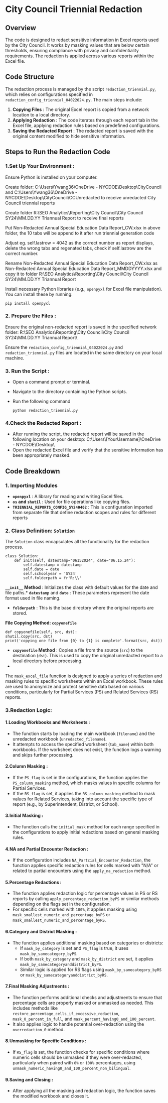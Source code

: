 # City Council Triennial Redaction

## Overview

The code is designed to redact sensitive information in Excel reports used by the City Council. It works by masking values that are below certain thresholds, ensuring compliance with privacy and confidentiality requirements. The redaction is applied across various reports within the Excel file.

## Code Structure

The redaction process is managed by the script `redaction_triennial.py`, which relies on configurations specified in `redaction_config_triennial_04022024.py`. The main steps include:

1. **Copying Files** : The original Excel report is copied from a network location to a local directory.
2. **Applying Redaction** : The code iterates through each report tab in the Excel file, applying redaction rules based on predefined configurations.
3. **Saving the Redacted Report** : The redacted report is saved with the original content modified to hide sensitive information.

## Steps to Run the Redaction Code

### **1.Set Up Your Environment** :

Ensure Python is installed on your computer.

Create folder: C:\Users\Ywang36\OneDrive - NYCDOE\Desktop\CityCouncil and C:\Users\Ywang36\OneDrive - NYCDOE\Desktop\CityCouncil\CCUnredacted to receive unredacted City Council triennial reports

Create folder R:\SEO Analytics\Reporting\City Council\City Council SY24\MM.DD.YY Triannual Report to receive final reports

Put Non-Redacted Annual Special Education Data Report_CW.xlsx in above folder, the 10 tabs will be append to it after run triennial generation code

Adjust eg. self.lastrow = 4042 as the correct number as report displays, delete the wrong tabs and regenated tabs, check if self.lastrow are the correct number.

Rename Non-Redacted Annual Special Education Data Report_CW.xlsx as Non-Redacted Annual Special Education Data Report_MMDDYYYY.xlsx and copy it to folder R:\SEO Analytics\Reporting\City Council\City Council SY24\MM.DD.YY Triannual Report

Install necessary Python libraries (e.g., `openpyxl` for Excel file manipulation). You can install these by running:

```
pip install openpyxl
```

### 2. **Prepare the Files** :

Ensure the original non-redacted report is saved in the specified network folder: R:\SEO Analytics\Reporting\City Council\City Council SY24\MM.DD.YY Triannual Report\

Ensure the `redaction_config_triennial_04022024.py` and `redaction_triennial.py` files are located in the same directory on your local machine.

### 3. **Run the Script** :

* Open a command prompt or terminal.
* Navigate to the directory containing the Python scripts.
* Run the following command

  ```
  python redaction_triennial.py
  ```

### 4.**Check the Redacted Report** :

* After running the script, the redacted report will be saved in the following location on your desktop: C:\Users\\[YourUsername]\OneDrive - NYCDOE\Desktop\
* Open the redacted Excel file and verify that the sensitive information has been appropriately masked.

## Code Breakdown

### 1. **Importing Modules**

* **`openpyxl`** : A library for reading and writing Excel files.
* **`os` and `shutil`** : Used for file operations like copying files.
* **`TRIENNIAL_REPORTS_CONFIG_SY240402`** : This is configuration imported from separate file that define redaction scopes and rules for different reports

### 2. **Class Definition: `Solution`**

The `Solution` class encapsulates all the functionality for the redaction process.

```
class Solution:
    def init(self, datestamp="06152024", date="06.15.24"):
        self.datestamp = datestamp
        self.date = date
        self.schoolyear = 'SY24'
        self.folderpath = fr'R:\\'
```

 **`__init__` Method** : Initializes the class with default values for the date and file paths.* **`datestamp`** and  **`date`** : These parameters represent the date format used in file naming.

* **`folderpath`** : This is the base directory where the original reports are stored.

**File Copying Method: `copyonefile`**

```
def copyonefile(self, src, dst):
shutil.copy(src, dst)
print('copying one file from {0} to {1} is complete'.format(src, dst))
```

* **`copyonefile` Method** : Copies a file from the source (`src`) to the destination (`dst`). This is used to copy the original unredacted report to a local directory before processing.
* 

The `mask_excel_file` function is designed to apply a series of redaction and masking rules to specific worksheets within an Excel workbook. These rules are used to anonymize and protect sensitive data based on various conditions, particularly for Partial Services (PS) and Related Services (RS) reports.

### 3.Redaction Logic:

#### 1.**Loading Workbooks and Worksheets** :

* The function starts by loading the main workbook (`filename`) and the unredacted workbook (`unredacted_filename`).
* It attempts to access the specified worksheet (`tab_name`) within both workbooks. If the worksheet does not exist, the function logs a warning and skips further processing.

#### 2.**Column Masking** :

* If the `PS_flag` is set in the configurations, the function applies the `PS_column_masking` method, which masks values in specific columns for Partial Services.
* If the `RS_flag` is set, it applies the `RS_column_masking` method to mask values for Related Services, taking into account the specific type of report (e.g., by Superintendent, District, or School).

#### 3.**Initial Masking** :

* The function calls the `initial_mask` method for each range specified in the configurations to apply initial redactions based on general masking rules.

#### 4.**NA and Partial Encounter Redaction** :

* If the configuration includes `NA_Partcial_Encounter_Redaction`, the function applies specific redaction rules for cells marked with "N/A" or related to partial encounters using the `apply_na_redaction` method.

#### 5.**Percentage Redactions** :

* The function applies redaction logic for percentage values in PS or RS reports by calling `apply_percentage_redaction_byPS` or similar methods depending on the flags set in the configuration.
* For specific cells marked with `100%`, it applies masking using `mask_smallest_numeric_and_percentage_byPS` or `mask_smallest_numeric_and_percentage_byRS`.

#### 6.**Category and District Masking** :

* The function applies additional masking based on categories or districts:
  * If `mask_by_category` is set and `PS_flag` is true, it uses `mask_by_samecategory_byPS`.
  * If both `mask_by_category` and `mask_by_district` are set, it applies `mask_by_samecategoryanddistrict_byPS`.
  * Similar logic is applied for RS flags using `mask_by_samecategory_byRS` or `mask_by_samecategoryanddistrict_byRS`.

#### 7.**Final Masking Adjustments** :

* The function performs additional checks and adjustments to ensure that percentage cells are properly masked or unmasked as needed. This includes methods like `restore_percentage_cells_if_excessive_redaction`, `mask_0_percent_in_full`, and `mask_percent_having0_and_100_percent`.
* It also applies logic to handle potential over-redaction using the `overredaction_0` method.

#### 8.**Unmasking for Specific Conditions** :

* If `RS_flag` is set, the function checks for specific conditions where numeric cells should be unmasked if they were over-redacted, particularly when paired with `0%` or `100%` percentages, using `unmask_numeric_having0_and_100_percent_non_bilingual`.

#### 9.**Saving and Closing** :

* After applying all the masking and redaction logic, the function saves the modified workbook and closes it.
